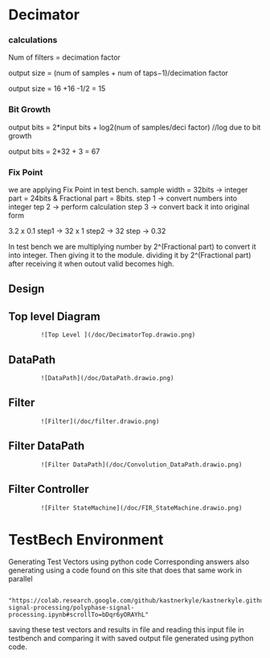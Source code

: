 # Decimator
### calculations

Num of filters = decimation factor
   
output size    =   (num of samples + num of taps−1)/decimation factor 

output size    =     16 +16 -1/2  = 15 
### Bit Growth

output bits    =  2*input bits + log2(num of samples/deci factor)  //log due to bit growth

output bits    =  2*32 + 3 = 67 

### Fix Point

we are applying Fix Point in test bench.
sample width = 32bits -> integer part = 24bits  & Fractional part = 8bits.
step 1 -> convert numbers into integer
tep 2 -> perform calculation
step 3 -> convert back it into original form
      
3.2 x 0.1
step1 -> 32 x 1
step2 -> 32
step  -> 0.32
            
In test bench we are multiplying number by 2^(Fractional part) to convert it into integer.
Then giving it to the module.
dividing it by 2^(Fractional part) after receiving it when outout valid becomes high.
     
     
## Design
     
## Top level Diagram

        
             ![Top Level ](/doc/DecimatorTop.drawio.png)
             
## DataPath

             ![DataPath](/doc/DataPath.drawio.png)
            
## Filter

             ![Filter](/doc/filter.drawio.png)
             
## Filter DataPath

             ![Filter DataPath](/doc/Convolution_DataPath.drawio.png)
             
## Filter Controller

             ![Filter StateMachine](/doc/FIR_StateMachine.drawio.png)
            
# TestBech Environment             
                                      
Generating Test Vectors using python code 
Corresponding answers also generating using a code found on this site that does that same work in parallel
                    
         "https://colab.research.google.com/github/kastnerkyle/kastnerkyle.github.io/blob/master/posts/polyphase-signal-processing/polyphase-signal-processing.ipynb#scrollTo=bDqr6yORAYhL"  

saving these test vectors  and results in file and reading this input file in testbench and  comparing it with saved output file generated using python code.

